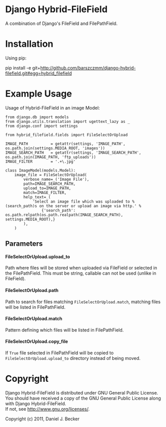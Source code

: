 # Django Hybrid-FileField #

A combination of Django's FileField and FilePathField.

# Installation #

Using pip:

pip install -e git+http://github.com/barszczmm/django-hybrid-filefield.git#egg=hybrid_filefield

# Example Usage #

Usage of Hybrid-FileField in an image Model:

    from django.db import models
    from django.utils.translation import ugettext_lazy as _
    from django.conf import settings
    
    from hybrid_filefield.fields import FileSelectOrUpload
    
    IMAGE_PATH          = getattr(settings, 'IMAGE_PATH', os.path.join(settings.MEDIA_ROOT, 'images'))
    IMAGE_SEARCH_PATH   = getattr(settings, 'IMAGE_SEARCH_PATH', os.path.join(IMAGE_PATH, 'ftp_uploads'))
    IMAGE_FILTER        = '.+\.jpg'
    
    class ImageModel(models.Model):
        image_file = FileSelectOrUpload(
            verbose_name=_('Image File'),
            path=IMAGE_SEARCH_PATH, 
            upload_to=IMAGE_PATH, 
            match=IMAGE_FILTER,
            help_text=_( 
                'Select an image file which was uploaded to %(search_path)s on the server or upload an image via http.' % 
                    {'search_path': os.path.relpath(os.path.realpath(IMAGE_SEARCH_PATH), settings.MEDIA_ROOT),}
            ),
        )

## Parameters ##

#### FileSelectOrUpload.upload_to ####

Path where files will be stored when uploaded via FileField or selected in the FilePathField. This must be string, callable can not be used (unlike in FileField).

#### FileSelectOrUpload.path ####

Path to search for files matching `FileSelectOrUpload.match`, matching files will be listed in FilePathField.

#### FileSelectOrUpload.match ####

Pattern defining which files will be listed in FilePathField.

#### FileSelectOrUpload.copy_file ####

If `True` file selected in FilePathField will be copied to `FileSelectOrUpload.upload_to` directory instead of being moved.

# Copyright #

Django Hybrid-FileField is distributed under GNU General Public License. 
You should have received a copy of the GNU General Public License along 
with Django Hybrid-FileField.  
If not, see <http://www.gnu.org/licenses/>.

Copyright (c) 2011, Daniel J. Becker
